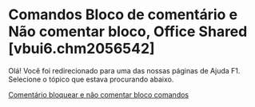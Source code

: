
# Comandos Bloco de comentário e Não comentar bloco, Office Shared [vbui6.chm2056542]

Olá! Você foi redirecionado para uma das nossas páginas de Ajuda F1. Selecione o tópico que estava procurando abaixo.

[Comentário bloquear e não comentar bloco comandos](http://msdn.microsoft.com/library/da2ed55e-dc4d-2847-a21e-e328470eb290%28Office.15%29.aspx)
